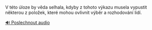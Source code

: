 
V této úloze by věda selhala, kdyby z tohoto výkazu musela vypustit některou z položek, které mohou ovlivnit výběr a rozhodování lidí.

[🔊 Poslechnout audio](/data/7-paragraphs/audio/chapter_38/para_002-V-tto-loze-by-vda-selhala-kdyby-z-tohoto-vkaz.mp3)
